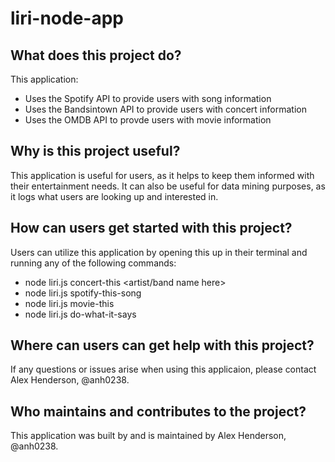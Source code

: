 # liri-node-app

## What does this project do?
This application:
 * Uses the Spotify API to provide users with song information
 * Uses the Bandsintown API to provide users with concert information
 * Uses the OMDB API to provde users with movie information 

## Why is this project useful?
This application is useful for users, as it helps to keep them informed with their entertainment needs. It can also be useful for data mining purposes, as it logs what users are looking up and interested in. 

## How can users get started with this project?
Users can utilize this application by opening this up in their terminal and running any of the following commands:
 * node liri.js concert-this <artist/band name here>
 * node liri.js spotify-this-song <song name here>
 * node liri.js movie-this <movie name here>
 * node liri.js do-what-it-says

## Where can users can get help with this project?
If any questions or issues arise when using this applicaion, please contact Alex Henderson, @anh0238.

## Who maintains and contributes to the project?
This application was built by and is maintained by Alex Henderson, @anh0238.
